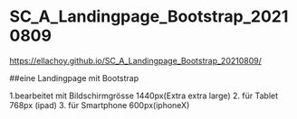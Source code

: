 # SC_A_Landingpage_Bootstrap_20210809
https://ellachoy.github.io/SC_A_Landingpage_Bootstrap_20210809/

##eine Landingpage mit Bootstrap

1.bearbeitet mit Bildschirmgrösse 1440px(Extra extra large)
2. für Tablet 768px (ipad)
3. für Smartphone 600px(iphoneX)
